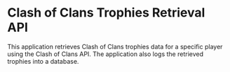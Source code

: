 # Clash of Clans Trophies Retrieval API

This application retrieves Clash of Clans trophies data for a specific player using the Clash of Clans API. The application also logs the retrieved trophies into a database.
